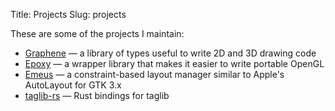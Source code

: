 Title: Projects
Slug: projects

These are some of the projects I maintain:

 * [Graphene][graphene] — a library of types useful to write 2D and 3D
   drawing code
 * [Epoxy][epoxy] — a wrapper library that makes it easier to write
   portable OpenGL
 * [Emeus][emeus] — a constraint-based layout manager similar to
   Apple's AutoLayout for GTK 3.x
 * [taglib-rs][taglib-rust] — Rust bindings for taglib

[graphene]: http://ebassi.github.io/graphene
[epoxy]: https://github.com/anholt/libepoxy
[emeus]: http://ebassi.github.io/emeus
[taglib-rust]: http://ebassi.github.io/taglib-rust
